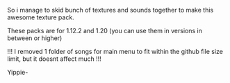 So i manage to skid bunch of textures and sounds together to make this awesome texture pack.

These packs are for 1.12.2 and 1.20 (you can use them in versions in between or higher)

!!! I removed 1 folder of songs for main menu to fit within the github file size limit, but it doesnt affect much !!!

Yippie-
